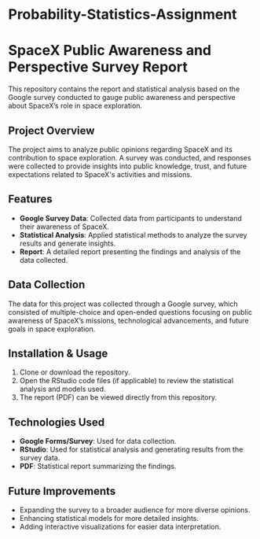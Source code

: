 # Probability-Statistics-Assignment
# SpaceX Public Awareness and Perspective Survey Report
This repository contains the report and statistical analysis based on the Google survey conducted to gauge public awareness and perspective about SpaceX’s role in space exploration.
## Project Overview
The project aims to analyze public opinions regarding SpaceX and its contribution to space exploration. A survey was conducted, and responses were collected to provide insights into public knowledge, trust, and future expectations related to SpaceX's activities and missions.
## Features
- **Google Survey Data**: Collected data from participants to understand their awareness of SpaceX.
- **Statistical Analysis**: Applied statistical methods to analyze the survey results and generate insights.
- **Report**: A detailed report presenting the findings and analysis of the data collected.
## Data Collection
The data for this project was collected through a Google survey, which consisted of multiple-choice and open-ended questions focusing on public awareness of SpaceX’s missions, technological advancements, and future goals in space exploration.
## Installation & Usage
1. Clone or download the repository.
2. Open the RStudio code files (if applicable) to review the statistical analysis and models used.
3. The report (PDF) can be viewed directly from this repository.
## Technologies Used
- **Google Forms/Survey**: Used for data collection.
- **RStudio**: Used for statistical analysis and generating results from the survey data.
- **PDF**: Statistical report summarizing the findings.
## Future Improvements
- Expanding the survey to a broader audience for more diverse opinions.
- Enhancing statistical models for more detailed insights.
- Adding interactive visualizations for easier data interpretation.
